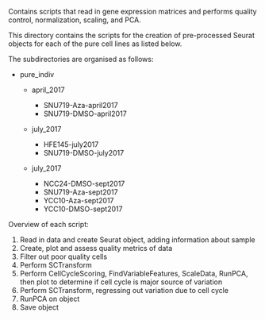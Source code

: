 Contains scripts that read in gene expression matrices and performs quality control, normalization, scaling, and PCA. 

This directory contains the scripts for the creation of pre-processed Seurat
objects for each of the pure cell lines as listed below.

The subdirectories are organised as follows:
* pure_indiv
  * april_2017
    * SNU719-Aza-april2017
    * SNU719-DMSO-april2017

  * july_2017
    * HFE145-july2017
    * SNU719-DMSO-july2017

  * july_2017
    * NCC24-DMSO-sept2017
    * SNU719-Aza-sept2017
    * YCC10-Aza-sept2017
    * YCC10-DMSO-sept2017
  
Overview of each script:
1. Read in data and create Seurat object, adding information about sample
2. Create, plot and assess quality metrics of data 
3. Filter out poor quality cells
4. Perform SCTransform
5. Perform CellCycleScoring, FindVariableFeatures, ScaleData, RunPCA, then plot to determine if cell cycle is major source of variation
6. Perform SCTransform, regressing out variation due to cell cycle 
7. RunPCA on object
8. Save object
